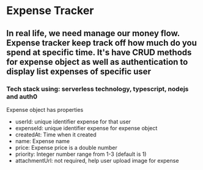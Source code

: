 # Expense Tracker

## In real life, we need manage our money flow. Expense tracker keep track off how much do you spend at specific time. It's have CRUD methods for expense object as well as authentication to display list expenses of specific user

### Tech stack using: serverless technology, typescript, nodejs and auth0

Expense object has properties

- userId: unique identifier expense for that user
- expenseId: unique identifier expense for expense object
- createdAt: Time when it created
- name: Expense name
- price: Expense price is a double number
- priority: Integer number range from 1-3 (default is 1)
- attachmentUrl: not required, help user upload image for expense
